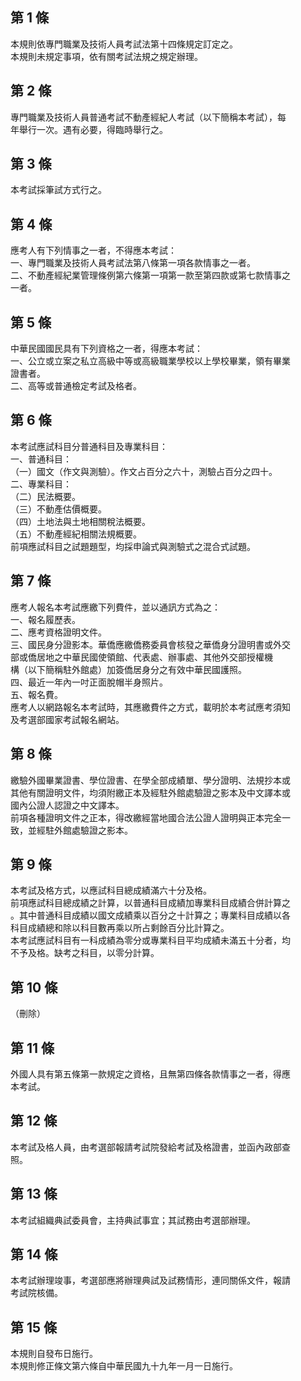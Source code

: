 第 1 條
-------
本規則依專門職業及技術人員考試法第十四條規定訂定之。  
本規則未規定事項，依有關考試法規之規定辦理。

第 2 條
-------
專門職業及技術人員普通考試不動產經紀人考試（以下簡稱本考試），每  
年舉行一次。遇有必要，得臨時舉行之。

第 3 條
-------
本考試採筆試方式行之。

第 4 條
-------
應考人有下列情事之一者，不得應本考試：  
一、專門職業及技術人員考試法第八條第一項各款情事之一者。  
二、不動產經紀業管理條例第六條第一項第一款至第四款或第七款情事之  
    一者。

第 5 條
-------
中華民國國民具有下列資格之一者，得應本考試：  
一、公立或立案之私立高級中等或高級職業學校以上學校畢業，領有畢業  
    證書者。  
二、高等或普通檢定考試及格者。

第 6 條
-------
本考試應試科目分普通科目及專業科目：  
一、普通科目：  
（一）國文（作文與測驗）。作文占百分之六十，測驗占百分之四十。  
二、專業科目：  
（二）民法概要。  
（三）不動產估價概要。  
（四）土地法與土地相關稅法概要。  
（五）不動產經紀相關法規概要。  
前項應試科目之試題題型，均採申論式與測驗式之混合式試題。

第 7 條
-------
應考人報名本考試應繳下列費件，並以通訊方式為之：  
一、報名履歷表。  
二、應考資格證明文件。  
三、國民身分證影本。華僑應繳僑務委員會核發之華僑身分證明書或外交  
    部或僑居地之中華民國使領館、代表處、辦事處、其他外交部授權機  
    構（以下簡稱駐外館處）加簽僑居身分之有效中華民國護照。  
四、最近一年內一吋正面脫帽半身照片。  
五、報名費。  
應考人以網路報名本考試時，其應繳費件之方式，載明於本考試應考須知  
及考選部國家考試報名網站。

第 8 條
-------
繳驗外國畢業證書、學位證書、在學全部成績單、學分證明、法規抄本或  
其他有關證明文件，均須附繳正本及經駐外館處驗證之影本及中文譯本或  
國內公證人認證之中文譯本。  
前項各種證明文件之正本，得改繳經當地國合法公證人證明與正本完全一  
致，並經駐外館處驗證之影本。

第 9 條
-------
本考試及格方式，以應試科目總成績滿六十分及格。  
前項應試科目總成績之計算，以普通科目成績加專業科目成績合併計算之  
。其中普通科目成績以國文成績乘以百分之十計算之；專業科目成績以各  
科目成績總和除以科目數再乘以所占剩餘百分比計算之。   
本考試應試科目有一科成績為零分或專業科目平均成績未滿五十分者，均  
不予及格。缺考之科目，以零分計算。

第 10 條
--------
（刪除）

第 11 條
--------
外國人具有第五條第一款規定之資格，且無第四條各款情事之一者，得應  
本考試。

第 12 條
--------
本考試及格人員，由考選部報請考試院發給考試及格證書，並函內政部查  
照。

第 13 條
--------
本考試組織典試委員會，主持典試事宜；其試務由考選部辦理。

第 14 條
--------
本考試辦理竣事，考選部應將辦理典試及試務情形，連同關係文件，報請  
考試院核備。

第 15 條
--------
本規則自發布日施行。  
本規則修正條文第六條自中華民國九十九年一月一日施行。

